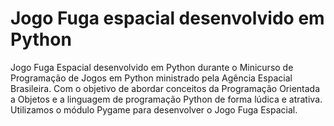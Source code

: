 # Jogo Fuga espacial desenvolvido em Python
Jogo Fuga Espacial desenvolvido em Python durante o Minicurso de Programação de Jogos em Python ministrado pela Agência Espacial Brasileira. Com o objetivo de abordar conceitos da Programação Orientada a Objetos e a linguagem de programação Python de forma lúdica e atrativa. Utilizamos o módulo Pygame para desenvolver o Jogo Fuga Espacial.
